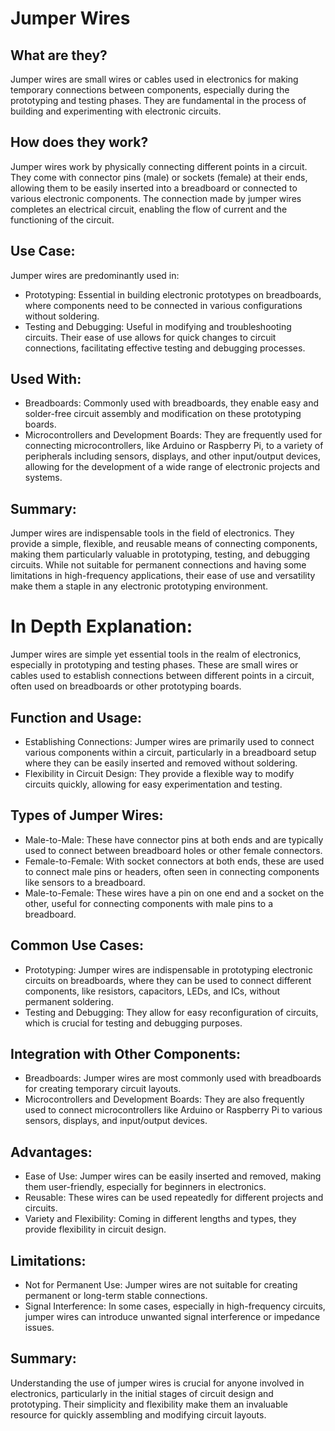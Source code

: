 # Jumper Wires

## What are they?

Jumper wires are small wires or cables used in electronics for making temporary connections between components, especially during the prototyping and testing phases. They are fundamental in the process of building and experimenting with electronic circuits.

## How does they work?

Jumper wires work by physically connecting different points in a circuit. They come with connector pins (male) or sockets (female) at their ends, allowing them to be easily inserted into a breadboard or connected to various electronic components. The connection made by jumper wires completes an electrical circuit, enabling the flow of current and the functioning of the circuit.

## Use Case:

Jumper wires are predominantly used in:

- Prototyping: Essential in building electronic prototypes on breadboards, where components need to be connected in various configurations without soldering.
- Testing and Debugging: Useful in modifying and troubleshooting circuits. Their ease of use allows for quick changes to circuit connections, facilitating effective testing and debugging processes.

## Used With:

- Breadboards: Commonly used with breadboards, they enable easy and solder-free circuit assembly and modification on these prototyping boards.
- Microcontrollers and Development Boards: They are frequently used for connecting microcontrollers, like Arduino or Raspberry Pi, to a variety of peripherals including sensors, displays, and other input/output devices, allowing for the development of a wide range of electronic projects and systems.

## Summary:

Jumper wires are indispensable tools in the field of electronics. They provide a simple, flexible, and reusable means of connecting components, making them particularly valuable in prototyping, testing, and debugging circuits. While not suitable for permanent connections and having some limitations in high-frequency applications, their ease of use and versatility make them a staple in any electronic prototyping environment.

# In Depth Explanation:

Jumper wires are simple yet essential tools in the realm of electronics, especially in prototyping and testing phases. These are small wires or cables used to establish connections between different points in a circuit, often used on breadboards or other prototyping boards.

## Function and Usage:

- Establishing Connections: Jumper wires are primarily used to connect various components within a circuit, particularly in a breadboard setup where they can be easily inserted and removed without soldering.
- Flexibility in Circuit Design: They provide a flexible way to modify circuits quickly, allowing for easy experimentation and testing.

## Types of Jumper Wires:

- Male-to-Male: These have connector pins at both ends and are typically used to connect between breadboard holes or other female connectors.
- Female-to-Female: With socket connectors at both ends, these are used to connect male pins or headers, often seen in connecting components like sensors to a breadboard.
- Male-to-Female: These wires have a pin on one end and a socket on the other, useful for connecting components with male pins to a breadboard.

## Common Use Cases:

- Prototyping: Jumper wires are indispensable in prototyping electronic circuits on breadboards, where they can be used to connect different components, like resistors, capacitors, LEDs, and ICs, without permanent soldering.
- Testing and Debugging: They allow for easy reconfiguration of circuits, which is crucial for testing and debugging purposes.

## Integration with Other Components:

- Breadboards: Jumper wires are most commonly used with breadboards for creating temporary circuit layouts.
- Microcontrollers and Development Boards: They are also frequently used to connect microcontrollers like Arduino or Raspberry Pi to various sensors, displays, and input/output devices.

## Advantages:

- Ease of Use: Jumper wires can be easily inserted and removed, making them user-friendly, especially for beginners in electronics.
- Reusable: These wires can be used repeatedly for different projects and circuits.
- Variety and Flexibility: Coming in different lengths and types, they provide flexibility in circuit design.

## Limitations:

- Not for Permanent Use: Jumper wires are not suitable for creating permanent or long-term stable connections.
- Signal Interference: In some cases, especially in high-frequency circuits, jumper wires can introduce unwanted signal interference or impedance issues.

## Summary:

Understanding the use of jumper wires is crucial for anyone involved in electronics, particularly in the initial stages of circuit design and prototyping. Their simplicity and flexibility make them an invaluable resource for quickly assembling and modifying circuit layouts.
